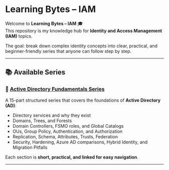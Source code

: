 # Learning Bytes – IAM

Welcome to **Learning Bytes – IAM** 🎓  
This repository is my knowledge hub for **Identity and Access Management (IAM)** topics.  

The goal: break down complex identity concepts into clear, practical, and beginner-friendly series that anyone can follow step by step.

---

## 📚 Available Series

### 🔹 [Active Directory Fundamentals Series](./AD-Fundamentals-Series/README.md)
A 15-part structured series that covers the foundations of **Active Directory (AD)**:
- Directory services and why they exist
- Domains, Trees, and Forests
- Domain Controllers, FSMO roles, and Global Catalogs
- OUs, Group Policy, Authentication, and Authorization
- Replication, Schema, Attributes, Trusts, Federation
- Security, Hardening, Azure AD comparisons, Hybrid Identity, and Migration Pitfalls

Each section is **short, practical, and linked for easy navigation**.

---

